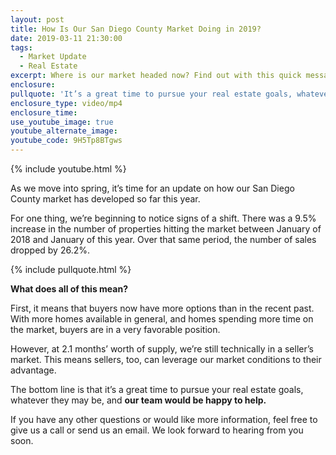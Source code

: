 ```yaml
---
layout: post
title: How Is Our San Diego County Market Doing in 2019?
date: 2019-03-11 21:30:00
tags:
  - Market Update
  - Real Estate
excerpt: Where is our market headed now? Find out with this quick message.
enclosure:
pullquote: 'It’s a great time to pursue your real estate goals, whatever they may be.'
enclosure_type: video/mp4
enclosure_time:
use_youtube_image: true
youtube_alternate_image:
youtube_code: 9H5Tp8BTgws
---
```


{% include youtube.html %}

As we move into spring, it’s time for an update on how our San Diego County market has developed so far this year. 

For one thing, we’re beginning to notice signs of a shift. There was a 9.5% increase in the number of properties hitting the market between January of 2018 and January of this year. Over that same period, the number of sales dropped by 26.2%. 

{% include pullquote.html %}

**What does all of this mean?**

First, it means that buyers now have more options than in the recent past. With more homes available in general, and homes spending more time on the market, buyers are in a very favorable position. 

However, at 2.1 months’ worth of supply, we’re still technically in a seller’s market. This means sellers, too, can leverage our market conditions to their advantage. 

The bottom line is that it’s a great time to pursue your real estate goals, whatever they may be, and **our team would be happy to help.**

If you have any other questions or would like more information, feel free to give us a call or send us an email. We look forward to hearing from you soon.